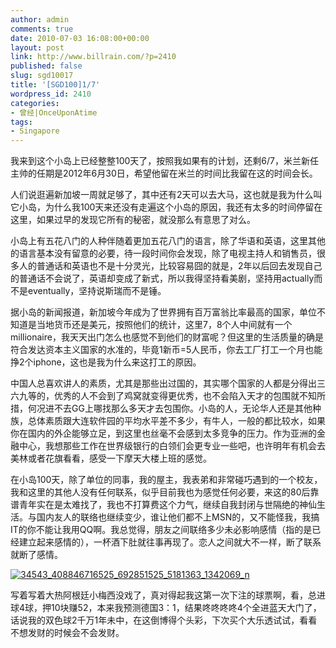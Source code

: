 ```yaml
---
author: admin
comments: true
date: 2010-07-03 16:08:00+00:00
layout: post
link: http://www.billrain.com/?p=2410
published: false
slug: sgd10017
title: '[SGD100]1/7'
wordpress_id: 2410
categories:
- 曾经|OnceUponAtime
tags:
- Singapore
---
```


我来到这个小岛上已经整整100天了，按照我如果有的计划，还剩6/7，米兰新任主帅的任期是2012年6月30日，希望他留在米兰的时间比我留在这的时间会长。

人们说逛遍新加坡一周就足够了，其中还有2天可以去大马，这也就是我为什么叫它小岛，为什么我100天来还没有走遍这个小岛的原因，我还有太多的时间停留在这里，如果过早的发现它所有的秘密，就没那么有意思了对么。

小岛上有五花八门的人种伴随着更加五花八门的语言，除了华语和英语，这里其他的语言基本没有留意的必要，待一段时间你会发现，除了电视主持人和销售员，很多人的普通话和英语也不是十分灵光，比较容易囧的就是，2年以后回去发现自己的普通话不会说了，英语却变成了新式，所以我得坚持看美剧，坚持用actually而不是eventually，坚持说斯瑞而不是锤。

据小岛的新闻报道，新加坡今年成为了世界拥有百万富翁比率最高的国家，单位不知道是当地货币还是美元，按照他们的统计，这里7，8个人中间就有一个millionaire，我天天出门怎么也感觉不到他们的财富呢？但这里的生活质量的确是符合发达资本主义国家的水准的，毕竟1新币=5人民币，你去工厂打工一个月也能挣2个iphone，这也是我为什么来这打工的原因。

中国人总喜欢讲人的素质，尤其是那些出过国的，其实哪个国家的人都是分得出三六九等的，优秀的人不会到了鸡窝就变得更优秀，也不会陷入天才的包围就不知所措，何况进不去GG上哪找那么多天才去包围你。小岛的人，无论华人还是其他种族，总体素质跟大连软件园的平均水平差不多少，有牛人，一般的都比较水，如果你在国内的外企能够立足，到这里也丝毫不会感到太多竞争的压力。作为亚洲的金融中心，我想那些工作在世界级银行的白领们会更专业一些吧，也许明年有机会去美林或者花旗看看，感受一下摩天大楼上班的感觉。

在小岛100天，除了单位的同事，我的屋主，我表弟和非常碰巧遇到的一个校友，我和这里的其他人没有任何联系，似乎目前我也为感觉任何必要，来这的80后靠谱青年实在是太难找了，我也不打算费这个力气，继续自我封闭与世隔绝的神仙生活。与国内友人的联络也继续变少，谁让他们都不上MSN的，又不能怪我，我搞IT的你不能让我用QQ啊。我总觉得，朋友之间联络多少未必影响感情（指的是已经建立起来感情的），一杯酒下肚就往事再现了。恋人之间就大不一样，断了联系就断了感情。

[![34543_408846716525_692851525_5181363_1342069_n](http://www.billrain.com/wp-content/uploads/2010/07/34543_408846716525_692851525_5181363_1342069_n_thumb.jpg)](http://www.billrain.com/wp-content/uploads/2010/07/34543_408846716525_692851525_5181363_1342069_n.jpg)

写着写着大热阿根廷小梅西没戏了，真对得起我这第一次下注的球票啊，看，总进球4球，押10块赚52，本来我预测德国3：1，结果咚咚咚咚4个全进蓝天大门了，话说我的双色球2千万1年未中，在这倒博得个头彩，下次买个大乐透试试，看看不想发财的时候会不会发财。
